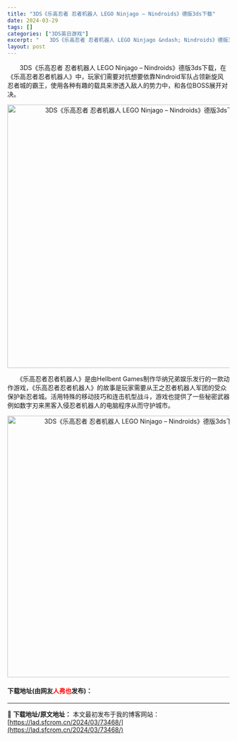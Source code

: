 ```yaml
---
title: "3DS《乐高忍者 忍者机器人 LEGO Ninjago – Nindroids》德版3ds下载"
date: 2024-03-29
tags: []
categories: ["3DS英日游戏"]
excerpt: "　　3DS《乐高忍者 忍者机器人 LEGO Ninjago &ndash; Nindroids》德版3ds下载，在《乐高忍者忍者机器人》中，玩家们需要对抗想要依靠Nindroid军队占领新旋风忍者城的霸王，使用各种有趣的载具来渗透入敌人的势力中，和各位BOSS展开对决。 　　《乐高忍者忍者机器人》是&hellip;"
layout: post
---
```


 <p>　　3DS《乐高忍者 忍者机器人 LEGO Ninjago &ndash; Nindroids》德版3ds下载，在《乐高忍者忍者机器人》中，玩家们需要对抗想要依靠Nindroid军队占领新旋风忍者城的霸王，使用各种有趣的载具来渗透入敌人的势力中，和各位BOSS展开对决。</p> <p align="center"><img align="" border="0" src="https://lad.sfcrom.cn/wp-content/uploads/2024/03/20240329_66062bee75be0.png" width="596" alt="3DS《乐高忍者 忍者机器人 LEGO Ninjago – Nindroids》德版3ds下载" /></p> <p>　　《乐高忍者忍者机器人》是由Hellbent Games制作华纳兄弟娱乐发行的一款动作游戏，《乐高忍者忍者机器人》的故事是玩家需要从王之忍者机器人军团的受众保护新忍者城。活用特殊的移动技巧和连击机型战斗，游戏也提供了一些秘密武器例如数字刃来黑客入侵忍者机器人的电脑程序从而守护城市。</p> <p align="center"><img align="" border="0" src="https://lad.sfcrom.cn/wp-content/uploads/2024/03/20240329_66062befae563.png" width="592" alt="3DS《乐高忍者 忍者机器人 LEGO Ninjago – Nindroids》德版3ds下载" /></p> <p><h4>下载地址(由网友<font color="red">人弗也</font>发布)：</h4></p> 

---
📖 **下载地址/原文地址：** 本文最初发布于我的博客网站：[https://lad.sfcrom.cn/2024/03/73468/](https://lad.sfcrom.cn/2024/03/73468/)
